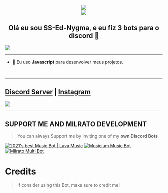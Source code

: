 <div align="center" style"border-radius:15px">
  <img src="https://cdn.discordapp.com/attachments/968299607689949225/968328057196806185/BEM_VINDO_V2_00000.png" style"width: 100%;border-radius:15px">
</div>

<div align="center">
   <img src="https://i.discord.fr/XCm6.png" align="center" />
</div>

## <div align="center">Olá eu sou SS-Ed-Nygma, e eu fiz 3 bots para o discord 🚀</div>  

![](https://discord.c99.nl/widget/theme-1/913326566296129556.png)  




***

  
- 🌱 Eu uso **Javascript** para desenvolver meus projetos.  
  
  
<br/>
  
***

## [Discord Server](https://discord.gg/NPQQRrvfyf) | [Instagram](https://www.instagram.com/ssednygma/)
<a href="https://discord.gg/NPQQRrvfyf"><img src="https://discord.com/api/guilds/773668217163218944/widget.png?style=banner2"></a>

***

## SUPPORT ME AND MILRATO DEVELOPMENT

> You can always Support me by inviting one of my **own Discord Bots**

[![2021's best Music Bot | Lava Music](https://cdn.discordapp.com/attachments/748533465972080670/817088638780440579/test3.png)](https://lava.milrato.dev)
[![Musicium Music Bot](https://cdn.discordapp.com/attachments/742446682381221938/770055673965707264/test1.png)](https://musicium.musicium.dev)
[![Milrato Multi Bot](https://cdn.discordapp.com/attachments/742446682381221938/770056826724679680/test1.png)](https://milrato.milrato.dev)

# Credits

> If consider using this Bot, make sure to credit me!
